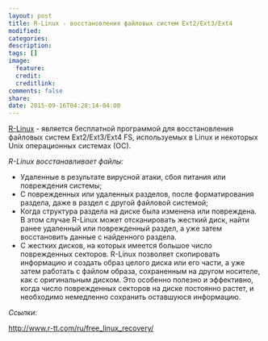 ```yaml
---
layout: post
title: R-Linux - восстановления файловых систем Ext2/Ext3/Ext4
modified:
categories:
description:
tags: []
image:
  feature:
  credit:
  creditlink:
comments: false
share:
date: 2015-09-16T04:28:14-04:00
---
```


[R-Linux](http://www.r-tt.com/ru/free_linux_recovery/) - является бесплатной программой для восстановления файловых систем Ext2/Ext3/Ext4 FS, используемых в Linux и некоторых Unix операционных системах (ОС).

*R-Linux восстанавливает файлы:*
- Удаленные в результате вирусной атаки, сбоя питания или повреждения системы;
- С поврежденных или удаленных разделов, после форматирования раздела, даже в раздел с другой файловой системой;
- Когда структура раздела на диске была изменена или повреждена. В этом случае R-Linux может отсканировать жесткий диск, найти ранее удаленный или поврежденный раздел, а уже затем восстановить данные с найденного раздела.
- С жестких дисков, на которых имеется большое число поврежденных секторов. R-Linux позволяет скопировать информацию и создать образ целого диска или его части, а уже затем работать с файлом образа, сохраненным на другом носителе, как с оригинальным диском. Это особенно полезно и эффективно, когда число поврежденных секторов на диске постоянно растет, и необходимо немедленно сохранить оставшуюся информацию.

*Ссылки*:

http://www.r-tt.com/ru/free_linux_recovery/
